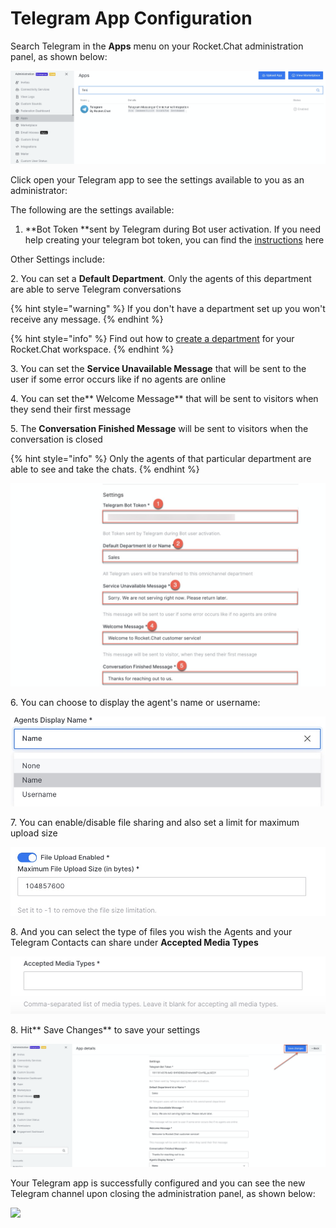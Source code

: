 # Telegram App Configuration

Search Telegram in the **Apps** menu on your Rocket.Chat administration panel, as shown below:

![](<../../../../../.gitbook/assets/image (532).png>)

Click open your Telegram app to see the settings available to you as an administrator:&#x20;

The following are the settings available:

1. **Bot Token **sent by Telegram during Bot user activation. If you need help creating your telegram bot token, you can find the [instructions](https://docs.rocket.chat/guides/app-guides/omnichannel-apps/telegram-app/telegram-app-configuration/generate-your-telegram-bot-token) here

Other Settings include:

2\. You can set a **Default Department**. Only the agents of this department are able to serve Telegram conversations

{% hint style="warning" %}
If you don't have a department set up you won't receive any message.
{% endhint %}

{% hint style="info" %}
Find out how to [create a department](https://docs.rocket.chat/guides/omnichannel/departments) for your Rocket.Chat workspace.
{% endhint %}

3\. You can set the **Service Unavailable Message** that will be sent to the user if some error occurs like if no agents are online

4\. You can set the** Welcome Message** that will be sent to visitors when they send their first message

5\. The **Conversation Finished Message** will be sent to visitors when the conversation is closed

{% hint style="info" %}
Only the agents of that particular department are able to see and take the chats.
{% endhint %}

&#x20;

![](<../../../../../.gitbook/assets/image (533).png>)

6\.  You can choose to display the agent's name or username:

![](<../../../../../.gitbook/assets/image (402).png>)

7\. You can enable/disable file sharing and also set a limit for maximum upload size

![](<../../../../../.gitbook/assets/image (403).png>)

8\. And you can select the type of files you wish the Agents and your Telegram Contacts can share under **Accepted Media Types**

![](<../../../../../.gitbook/assets/image (566).png>)

8\. Hit** Save Changes** to save your settings

![](<../../../../../.gitbook/assets/image (535).png>)

Your Telegram app is successfully configured and you can see the new Telegram channel upon closing the administration panel, as shown below:

![](<../../../../../.gitbook/assets/2021-11-29\_01-14-57 (1).png>)
